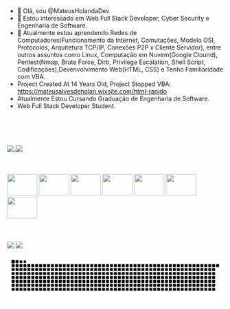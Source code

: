 ##
- 👋 Olá, sou @MateusHolandaDev
- 👀 Estou interessado em Web Full Stack Developer, Cyber Security e Engenharia de Software.
- 🌱 Atualmente estou aprendendo Redes de Computadores(Funcionamento da Internet, Comutações, Modelo OSI, Protocolos, Arquitetura TCP/IP, Conexões P2P x Cliente Servidor), entre outros assuntos como Linux, Computação em Nuvem(Google Clound), Pentest(Nmap, Brute Force, Dirb, Privilege Escalation, Shell Script, Codificações),Devenvolvimento Web(HTML, CSS) e Tenho Familiaridade com VBA.
- Project Created At 14 Years Old, Project Stopped VBA: https://mateusalvesdeholan.wixsite.com/html-rapido
- Atualmente Estou Cursando Graduação de Engenharia de Software.
- Web Full Stack Developer Student.
##
<br>
<br>
<br>
<div>
<a href="https://github.com/MateusHolandaDev">
  <img align="center" src="https://github-readme-stats.vercel.app/api?username=MateusHolandaDev&show_icons=true&theme=dark" />
</a>
<a href="https://github.com/MateusHolandaDev">
  <img align="center" src="https://github-readme-stats.vercel.app/api/top-langs/?username=MateusHolandaDev&layout=Demo&theme=dark" />
</a>
</div>

<br>
<br>
<br>

<div>
<img style="width:70px; height: 50px;" src="https://cdn.jsdelivr.net/gh/devicons/devicon/icons/html5/html5-original.svg" />
<img style="width:70px; height: 50px;" src="https://cdn.jsdelivr.net/gh/devicons/devicon/icons/css3/css3-original.svg" />
<img style="width:70px; height: 50px;" src="https://cdn.jsdelivr.net/gh/devicons/devicon/icons/javascript/javascript-original.svg" />
<img style="width:70px; height: 50px;" src="https://cdn.jsdelivr.net/gh/devicons/devicon/icons/jquery/jquery-plain-wordmark.svg" />
<img style="width:70px; height: 50px;" src="https://cdn.jsdelivr.net/gh/devicons/devicon/icons/bootstrap/bootstrap-original.svg" />
<img style="width:70px; height: 50px;" src="https://cdn.jsdelivr.net/gh/devicons/devicon/icons/nodejs/nodejs-original.svg" />
<img style="width:70px; height: 50px;" src="https://cdn.jsdelivr.net/gh/devicons/devicon/icons/angularjs/angularjs-original.svg" />
 
</div>
<br>
<br>
<br>

<div>
<a href="https://www.linkedin.com/in/mateus-holanda-54691320b/"><img src="https://img.shields.io/badge/LinkedIn-0077B5?style=for-the-badge&logo=linkedin&logoColor=white" /></a>
  <a href="mailto:mateusholanda.cyber@gmail.com"><img src="https://img.shields.io/badge/Gmail-D14836?style=for-the-badge&logo=gmail&logoColor=white" /></a>
</div>

![Snake animation](https://github.com/mateusholandadev/mateusholandadev/blob/output/github-contribution-grid-snake.svg)

